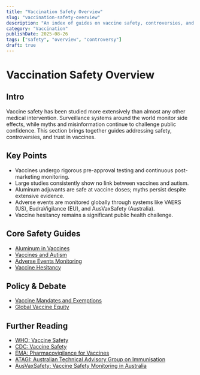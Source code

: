 ```yaml
---
title: "Vaccination Safety Overview"
slug: "vaccination-safety-overview"
description: "An index of guides on vaccine safety, controversies, and monitoring systems."
category: "Vaccination"
publishDate: 2025-08-26
tags: ["safety", "overview", "controversy"]
draft: true
---
```


# Vaccination Safety Overview

## Intro
Vaccine safety has been studied more extensively than almost any other medical intervention. Surveillance systems around the world monitor side effects, while myths and misinformation continue to challenge public confidence. This section brings together guides addressing safety, controversies, and trust in vaccines.

## Key Points
- Vaccines undergo rigorous pre-approval testing and continuous post-marketing monitoring.  
- Large studies consistently show no link between vaccines and autism.  
- Aluminum adjuvants are safe at vaccine doses; myths persist despite extensive evidence.  
- Adverse events are monitored globally through systems like VAERS (US), EudraVigilance (EU), and AusVaxSafety (Australia).  
- Vaccine hesitancy remains a significant public health challenge.  

## Core Safety Guides
- [Aluminum in Vaccines](/guides/aluminum-in-vaccines)  
- [Vaccines and Autism](/guides/vaccines-and-autism)  
- [Adverse Events Monitoring](/guides/adverse-events-monitoring)  
- [Vaccine Hesitancy](/guides/vaccine-hesitancy)  

## Policy & Debate
- [Vaccine Mandates and Exemptions](/guides/mandates-and-exemptions)  
- [Global Vaccine Equity](/guides/global-vaccine-equity)  

## Further Reading
- [WHO: Vaccine Safety](https://www.who.int/teams/regulation-prequalification/regulation-and-safety/pharmacovigilance/vaccine-safety)  
- [CDC: Vaccine Safety](https://www.cdc.gov/vaccine-safety/index.html)  
- [EMA: Pharmacovigilance for Vaccines](https://www.ema.europa.eu/en/human-regulatory/overview/pharmacovigilance-overview)  
- [ATAGI: Australian Technical Advisory Group on Immunisation](https://www.health.gov.au/committees-and-groups/australian-technical-advisory-group-on-immunisation-atagi)  
- [AusVaxSafety: Vaccine Safety Monitoring in Australia](https://www.ausvaxsafety.org.au/)  
